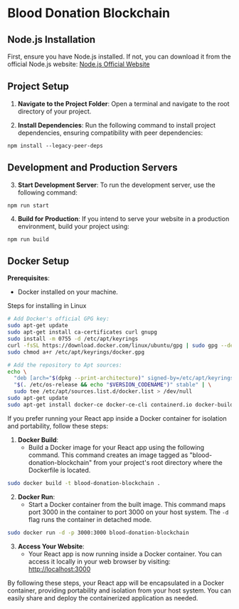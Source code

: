 # Blood Donation Blockchain

## Node.js Installation

First, ensure you have Node.js installed. If not, you can download it from the official Node.js website: [Node.js Official Website](https://nodejs.org/)

## Project Setup

1. **Navigate to the Project Folder**: Open a terminal and navigate to the root directory of your project.

2. **Install Dependencies**: Run the following command to install project dependencies, ensuring compatibility with peer dependencies:

```
npm install --legacy-peer-deps
```

## Development and Production Servers

3. **Start Development Server**: To run the development server, use the following command:

```
npm run start
```

4. **Build for Production**: If you intend to serve your website in a production environment, build your project using:

```
npm run build
```

## Docker Setup

**Prerequisites**:
- Docker installed on your machine.

Steps for installing in Linux
```bash
# Add Docker's official GPG key:
sudo apt-get update
sudo apt-get install ca-certificates curl gnupg
sudo install -m 0755 -d /etc/apt/keyrings
curl -fsSL https://download.docker.com/linux/ubuntu/gpg | sudo gpg --dearmor -o /etc/apt/keyrings/docker.gpg
sudo chmod a+r /etc/apt/keyrings/docker.gpg

# Add the repository to Apt sources:
echo \
  "deb [arch="$(dpkg --print-architecture)" signed-by=/etc/apt/keyrings/docker.gpg] https://download.docker.com/linux/ubuntu \
  "$(. /etc/os-release && echo "$VERSION_CODENAME")" stable" | \
  sudo tee /etc/apt/sources.list.d/docker.list > /dev/null
sudo apt-get update
sudo apt-get install docker-ce docker-ce-cli containerd.io docker-buildx-plugin docker-compose-plugin
```



If you prefer running your React app inside a Docker container for isolation and portability, follow these steps:

1. **Docker Build**:
   - Build a Docker image for your React app using the following command. This command creates an image tagged as "blood-donation-blockchain" from your project's root directory where the Dockerfile is located.

```bash
sudo docker build -t blood-donation-blockchain .
```

2. **Docker Run**:
   - Start a Docker container from the built image. This command maps port 3000 in the container to port 3000 on your host system. The `-d` flag runs the container in detached mode.

```bash
sudo docker run -d -p 3000:3000 blood-donation-blockchain
```

3. **Access Your Website**:
   - Your React app is now running inside a Docker container. You can access it locally in your web browser by visiting: [http://localhost:3000](http://localhost:3000)

By following these steps, your React app will be encapsulated in a Docker container, providing portability and isolation from your host system. You can easily share and deploy the containerized application as needed.

